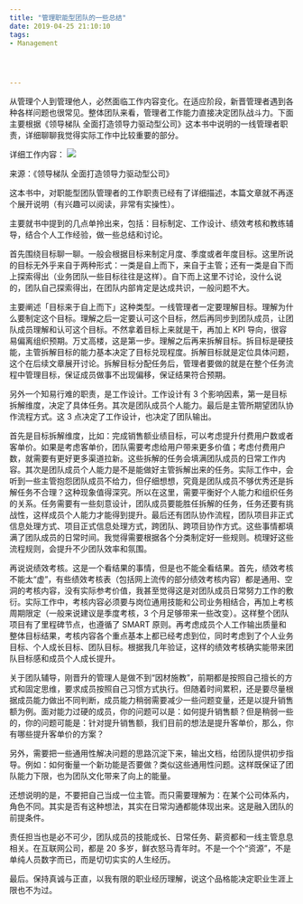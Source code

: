 ```yaml
---
title: "管理职能型团队的一些总结"
date: 2019-04-25 21:10:10
tags:
- Management




---
```


从管理个人到管理他人，必然面临工作内容变化。在适应阶段，新晋管理者遇到各种各样问题也很常见。整体团队来看，管理者工作能力直接决定团队战斗力。下面主要根据《领导梯队 全面打造领导力驱动型公司》这本书中说明的一线管理者职责，详细聊聊我觉得实际工作中比较重要的部分。

<!-- more -->

详细工作内容：
![](https://cdn.brambling.cn/uxcaff/management.png)

来源：《领导梯队 全面打造领导力驱动型公司》

这本书中，对职能型团队管理者的工作职责已经有了详细描述，本篇文章就不再逐个展开说明（有兴趣可以阅读，非常有实操性）。

主要就书中提到的几点单拎出来，包括：目标制定、工作设计、绩效考核和教练辅导，结合个人工作经验，做一些总结和讨论。

首先围绕目标聊一聊。一般会根据目标来制定月度、季度或者年度目标。这里所说的目标无外乎来自于两种形式：一类是自上而下，来自于主管；还有一类是自下而上探索得出（业务团队一些目标往往是这样）。自下而上这里不讨论，没什么说的，团队自己探索得出，在团队内部肯定是达成共识，一般问题不大。

主要阐述「目标来于自上而下」这种类型。一线管理者一定要理解目标。理解为什么要制定这个目标。理解之后一定要认可这个目标，然后再同步到团队成员，让团队成员理解和认可这个目标。不然拿着目标上来就是干，再加上 KPI 导向，很容易偏离组织预期。万丈高楼，这是第一步。理解之后再来拆解目标。拆目标是硬技能，主管拆解目标的能力基本决定了目标兑现程度。拆解目标就是定位具体问题，这个在后续文章展开讨论。拆解目标分配任务后，管理者要做的就是在整个任务流程中管理目标，保证成员做事不出现偏移，保证结果符合预期。

另外一个知易行难的职责，是工作设计。工作设计有 3 个影响因素，第一是目标拆解维度，决定了具体任务。其次是团队成员个人能力。最后是主管所期望团队协作流程方式。这 3 点决定了工作设计，也决定了团队输出。

首先是目标拆解维度，比如：完成销售额业绩目标，可以考虑提升付费用户数或者客单价。如果是考虑客单价，团队需要考虑给用户带来更多价值；考虑付费用户数，就需要有更好更多渠道拉新。这些拆解的任务会填满团队成员的日常工作内容。其次是团队成员个人能力是不是能做好主管拆解出来的任务。实际工作中，会听到一些主管抱怨团队成员不给力，但仔细想想，究竟是团队成员不够优秀还是拆解任务不合理？这种现象值得深究。所以在这里，需要平衡好个人能力和组织任务的关系。任务需要有一些刻意设计，团队成员要能胜任拆解的任务，任务还要有挑战性，这样成员个人能力才能得到提升。最后还有团队协作流程，团队项目非正式信息处理方式、项目正式信息处理方式，跨团队、跨项目协作方式。这些事情都填满了团队成员的日常时间。我觉得需要根据各个分类制定好一些规则。梳理好这些流程规则，会提升不少团队效率和氛围。

再说说绩效考核。这是一个看结果的事情，但是也不能全看结果。首先，绩效考核不能太“虚”，有些绩效考核表（包括网上流传的部分绩效考核内容）都是通用、空洞的考核内容，没有实际参考价值，我甚至觉得这是对团队成员日常努力工作的敷衍。实际工作中，考核内容必须要与岗位通用技能和公司业务相结合，再加上考核周期限定（一般来说建议是季度考核，3 个月足够带来一些改变）。这样整个团队项目有了里程碑节点，也遵循了 SMART 原则。再考虑成员个人工作输出质量和整体目标结果，考核内容各个重点基本上都已经考虑到位，同时考虑到了个人业务目标、个人成长目标、团队目标。根据我几年验证，这样的绩效考核确实能带来团队目标感和成员个人成长提升。

关于团队辅导，刚晋升的管理人是做不到“因材施教”，前期都是按照自己擅长的方式和固定思维，要求成员按照自己习惯方式执行。但随着时间累积，还是要尽量根据成员能力做出不同判断，成员能力稍弱需要减少一些问题变量，还是以提升销售额为例。面对能力过硬的成员，你的问题可以是：如何提升销售额？但是稍弱一些的，你的问题可能是：针对提升销售额，我们目前的想法是提升客单价，那么，你有哪些提升客单价的方案？

另外，需要把一些通用性解决问题的思路沉淀下来，输出文档，给团队提供初步指导。例如：如何衡量一个新功能是否要做？类似这些通用性问题。这样既保证了团队能力下限，也为团队文化带来了向上的能量。

还想说明的是，不要把自己当成一位主管。而只需要理解为：在某个公司体系内，角色不同。其实是否有这种想法，其实在日常沟通都能体现出来。这是融入团队的前提条件。

责任担当也是必不可少，团队成员的技能成长、日常任务、薪资都和一线主管息息相关。在互联网公司，都是 20 多岁，鲜衣怒马青年时。不是一个个“资源”，不是单纯人员数字而已，而是切切实实的人生经历。

最后。保持真诚与正直，以我有限的职业经历理解，说这个品格能决定职业生涯上限也不为过。
